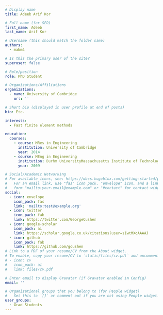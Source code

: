 ```yaml
---
# Display name
title: Adeeb Arif Kor

# Full name (for SEO)
first_name: Adeeb
last_name: Arif Kor

# Username (this should match the folder name)
authors:
  - mabm4

# Is this the primary user of the site?
superuser: false

# Role/position
role: PhD Student

# Organizations/Affiliations
organizations:
  - name: University of Cambridge
    url: ''

# Short bio (displayed in user profile at end of posts)
bio: Etc.

interests:
  - Fast finite element methods

education:
  courses:
    - course: MRes in Engineering
      institution: University of Cambridge
      year: 2014
    - course: MEng in Engineering
      institution: Durhm UniversityMassachusetts Institute of Technology
      year: 2009

# Social/Academic Networking
# For available icons, see: https://docs.hugoblox.com/getting-started/page-builder/#icons
#   For an email link, use "fas" icon pack, "envelope" icon, and a link in the
#   form "mailto:your-email@example.com" or "#contact" for contact widget.
social:
  - icon: envelope
    icon_pack: fas
    link: 'mailto:test@example.org'
  - icon: twitter
    icon_pack: fab
    link: https://twitter.com/GeorgeCushen
  - icon: google-scholar
    icon_pack: ai
    link: https://scholar.google.co.uk/citations?user=sIwtMXoAAAAJ
  - icon: github
    icon_pack: fab
    link: https://github.com/gcushen
# Link to a PDF of your resume/CV from the About widget.
# To enable, copy your resume/CV to `static/files/cv.pdf` and uncomment the lines below.
# - icon: cv
#   icon_pack: ai
#   link: files/cv.pdf

# Enter email to display Gravatar (if Gravatar enabled in Config)
email: ''

# Organizational groups that you belong to (for People widget)
#   Set this to `[]` or comment out if you are not using People widget.
user_groups:
  - Grad Students
---
```


<!-- Nirav . . . -->